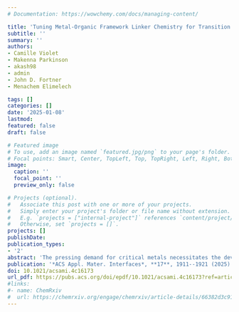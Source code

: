 ```yaml
---
# Documentation: https://wowchemy.com/docs/managing-content/

title: 'Tuning Metal-Organic Framework Linker Chemistry for Transition Metal Ion Separations' 
subtitle: ''
summary: ''
authors:
- Camille Violet
- Makenna Parkinson
- akash98
- admin
- John D. Fortner
- Menachem Elimelech

tags: []
categories: []
date: '2025-01-08'
lastmod: 
featured: false
draft: false

# Featured image
# To use, add an image named `featured.jpg/png` to your page's folder.
# Focal points: Smart, Center, TopLeft, Top, TopRight, Left, Right, BottomLeft, Bottom, BottomRight.
image:
  caption: ''
  focal_point: ''
  preview_only: false

# Projects (optional).
#   Associate this post with one or more of your projects.
#   Simply enter your project's folder or file name without extension.
#   E.g. `projects = ["internal-project"]` references `content/project/deep-learning/index.md`.
#   Otherwise, set `projects = []`.
projects: []
publishDate: 
publication_types:
- '2'
abstract: 'The pressing demand for critical metals necessitates the development of advanced ion separation technologies for circular resource economies. To separate transition metal ions, which exhibit near-identical chemical properties, adsorbents and membranes must be designed with ultraselective chemistries. We leverage the customizability of metal–organic frameworks (MOFs) to systematically study the role of material chemistry in sorption and selectivity of Co2+, Ni2+, and Cu2+. To isolate the effect of MOF linker chemistry, a series of functionalized UiO-66 derivatives was synthesized from the same parent MOF through solvent-assisted linker exchange, which produced >70% linker conversion for nine linker functional groups. This work presents the first instance of post-synthetic incorporation of carboxylic acid groups in UiO-66, which was achieved with >90% conversion. A technique was developed for in situ MOF deposition in a quartz crystal microbalance to precisely monitor real-time sorption of Co2+, Ni2+, and Cu2+ in UiO-66-X [where X = H, (OH)2, COOH, or (COOH)2] and validated by comparing to batch sorption experiments (5 mM, pH 5). Carboxylic acid-functionalized derivatives exhibited the highest uptake and a trend of Cu2+ > Co2+ > Ni2+, with the highest sorption of 5.5% (g Cu2+/g MOF), equivalent to 37% mol Cu2+/mol linker, occurring in UiO-66-(COOH)2. Binary salt and single salt batch sorption experiments demonstrated preferential copper binding in all studied MOFs and selectivity enhancement in binary salt conditions. UiO-66-(COOH)2 exhibited the highest selectivity of 14 for equimolar Cu2+/Ni2+ and 13 for Cu2+/Co2+. Density functional theory calculations of ion binding energy at UiO-66-X pore windows indicate higher copper affinity for all functional groups and a trend in binding energy of UiO-66-(COOH)2 > UiO-66-COOH > UiO-66-(OH)2 > UiO-66-H for each transition metal ion, in good agreement with experimental results. This work highlights the effectiveness of post-synthetic modification for tuning nanostructured materials to achieve similar ion separations.'
publication: '*ACS Appl. Mater. Interfaces*, **17**, 1911--1921 (2025)'
doi: 10.1021/acsami.4c16173
url_pdf: https://pubs.acs.org/doi/epdf/10.1021/acsami.4c16173?ref=article_openPDF
#links:
#- name: ChemRxiv
#  url: https://chemrxiv.org/engage/chemrxiv/article-details/66382d3c91aefa6ce1408a72
---
```

